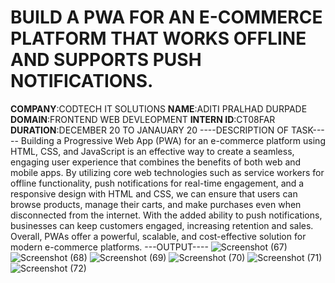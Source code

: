 # BUILD A PWA FOR AN E-COMMERCE PLATFORM THAT WORKS OFFLINE AND SUPPORTS PUSH NOTIFICATIONS.
**COMPANY**:CODTECH IT SOLUTIONS
**NAME**:ADITI PRALHAD DURPADE
**DOMAIN**:FRONTEND WEB DEVLEOPMENT
**INTERN ID**:CT08FAR
**DURATION**:DECEMBER 20 TO JANAUARY 20
----DESCRIPTION OF TASK-----
Building a Progressive Web App (PWA) for an e-commerce platform using HTML, CSS, and JavaScript is an effective way to create a seamless, engaging user experience that combines the benefits of both web and mobile apps. By utilizing core web technologies such as service workers for offline functionality, push notifications for real-time engagement, and a responsive design with HTML and CSS, we can ensure that users can browse products, manage their carts, and make purchases even when disconnected from the internet. With the added ability to push notifications, businesses can keep customers engaged, increasing retention and sales. Overall, PWAs offer a powerful, scalable, and cost-effective solution for modern e-commerce platforms.
---OUTPUT----
![Screenshot (67)](https://github.com/user-attachments/assets/98f7e80f-e663-4014-a13f-b6f6c1a22a15)
![Screenshot (68)](https://github.com/user-attachments/assets/f9651d42-f3bc-435a-97c0-72096201cc0d)
![Screenshot (69)](https://github.com/user-attachments/assets/31803e78-f457-4c4c-bc4c-79543bdd8fae)
![Screenshot (70)](https://github.com/user-attachments/assets/d3cdedb3-663f-4d67-b573-439bc43866d8)
![Screenshot (71)](https://github.com/user-attachments/assets/352c3740-28b8-4b47-bed4-05b1798b0d55)
![Screenshot (72)](https://github.com/user-attachments/assets/93446adb-6adf-453e-a8f0-837cebbfc3c8)
